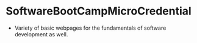 # SoftwareBootCampMicroCredential
- Variety of basic webpages for the fundamentals of software development as well.
